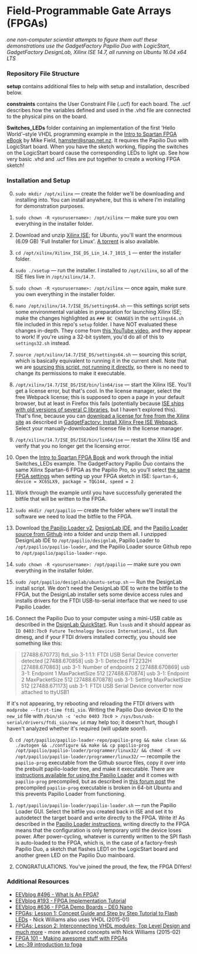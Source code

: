 # Field-Programmable Gate Arrays (FPGAs)
_one non-computer scientist attempts to figure them out!_
_these demonstrations use the GadgetFactory Papilio Duo with LogicStart, GadgetFactory DesignLab, Xilinx ISE 14.7, all running on Ubuntu 16.04 x64 LTS_

### Repository File Structure

**setup** contains additional files to help with setup and installation, described below.

**constraints** contains the User Constraint File (.ucf) for each board.  The .ucf describes how the variables defined and used in the .vhd file are connected to the physical pins on the board.

**Switches_LEDs** folder containing an implementation of the first 'Hello World'–style VHDL programming example in the [Intro to Spartan FPGA eBook](https://github.com/hamsternz/IntroToSpartanFPGABook) by Mike Field, hamster@snap.net.nz. It requires the Papilio Duo with LogicStart board.  When you have the sketch working, flipping the switches on the LogicStart board cause the corresponding LEDs to light up.  See how very basic .vhd and .ucf files are put together to create a working FPGA sketch!

### Installation and Setup

0. `sudo mkdir /opt/xilinx` — create the folder we'll be downloading and installing into.  You can install anywhere, but this is where I'm installing for demonstration purposes.

0. `sudo chown -R <yourusername>: /opt/xilinx` — make sure you own everything in the installer folder.

0. Download and unzip [Xilinx ISE](http://www.xilinx.com/support/download/index.html/content/xilinx/en/downloadNav/design-tools.html); for Ubuntu, you'll want the enormous (6.09 GB) 'Full Installer for Linux'.  [A torrent](https://thepiratebay.se/torrent/14572824) is also available.

0. `cd /opt/xilinx/Xilinx_ISE_DS_Lin_14.7_1015_1` — enter the installer folder.

0. `sudo ./xsetup` — run the installer. I installed to `/opt/xilinx`, so all of the ISE files live in `/opt/xilinx/14.7`.

0. `sudo chown -R <yourusername>: /opt/xilinx` — once again, make sure you own everything in the installer folder.

0. `nano /opt/xilinx/14.7/ISE_DS/settings64.sh` — this settings script sets some environmental variables in preparation for launching Xilinx ISE; make the changes highlighted as `### BC CHANGES` in the `settings64.sh` file included in this repo's `setup` folder.  I have NOT evaluated these changes in-depth.  They come from [this YouTube video](https://www.youtube.com/watch?v=hvD4j9x4rBM), and they appear to work!  If you're using a 32-bit system, you'd do all of this to `settings32.sh` instead.

0. `source /opt/xilinx/14.7/ISE_DS/settings64.sh` — sourcing this script, which is basically equivalent to running it in the current shell. Note that we are [sourcing this script, not running it directly](http://superuser.com/questions/176783/what-is-the-difference-between-executing-a-bash-script-and-sourcing-a-bash-scrip), so there is no need to change its permissions to make it executable.

0. `/opt/xilinx/14.7/ISE_DS/ISE/bin/lin64/ise` — start the Xilinx ISE. You'll get a license error, but that's cool.  In the license manager, select the free Webpack license; this is supposed to open a page in your default browser, but at least in Firefox this fails (potentially because [ISE ships with old versions of several C libraries](https://wiki.archlinux.org/index.php/Xilinx_ISE_WebPACK), but I haven't explored this).  That's fine, because you can [download a license for free from the Xilinx site](http://xilinx.com/getlicense) as described in [GadgetFactory: Install Xilinx Free ISE Webpack](http://gadgetfactory.net/learn/2013/10/23/install-xilinxs-free-ise-webpack/).  Select your manually-downloaded license file in the license manager.

0. `/opt/xilinx/14.7/ISE_DS/ISE/bin/lin64/ise` — restart the Xilinx ISE and verify that you no longer get the licensing error.

0.  Open the [Intro to Spartan FPGA Book](https://github.com/hamsternz/IntroToSpartanFPGABook) and work through the initial Switches_LEDs example.  The GadgetFactory Papilio Duo contains the same Xilinx Spartan-6 FPGA as the Papilio Pro, so you'll select [the same FPGA settings](http://forum.gadgetfactory.net/index.php?/topic/2363-xlinx-ise-webtools-on-papilio-duo/) when setting up your FPGA sketch in ISE: `Spartan-6, device = XC6SLX9, package = TQG144, speed = 2`

0.  Work through the example until you have successfully generated the bitfile that will be written to the FPGA.

0.  `sudo mkdir /opt/papilio` — create the folder where we'll install the software we need to load the bitfile to the FPGA.

0. Download [the Papilio Loader v2](http://forum.gadgetfactory.net/index.php?/files/file/10-papilio-loader-gui/), [DesignLab IDE](http://forum.gadgetfactory.net/index.php?/files/file/236-papilio-designlab-ide/), and the [Papilio Loader source from Github](https://github.com/GadgetFactory/Papilio-Loader) into a folder and unzip them all.  I unzipped DesignLab IDE to `/opt/papilio/designlab`, Papilio Loader to `/opt/papilio/papilio-loader`, and the Papilio Loader source Github repo to `/opt/papilio/papilio-loader-repo`.

0. `sudo chown -R <yourusername>: /opt/papilio` — make sure you own everything in the installer folder.

0. `sudo /opt/papilio/designlab/ubuntu-setup.sh` — Run the DesignLab install script.  We don't need the DesignLab IDE to write the bitfile to the FPGA, but the DesignLab installer sets some device access rules and installs drivers for the FTDI USB-to-serial interface that we need to use Papilio Loader.

0.  Connect the Papilio Duo to your computer using a mini-USB cable as described in the [DsignLab QuickStart](http://gadgetfactory.net/learn/2015/01/14/designlab-quickstart-duo-fpga/).  Run `lsusb` and it should appear as `ID 0403:7bc0 Future Technology Devices International, Ltd`.  Run dmesg, and if your FTDI drivers installed correctly, you should see something like this:

> [27488.670773] ftdi_sio 3-1:1.1: FTDI USB Serial Device converter detected
> [27488.670858] usb 3-1: Detected FT2232H
> [27488.670863] usb 3-1: Number of endpoints 2
> [27488.670869] usb 3-1: Endpoint 1 MaxPacketSize 512
> [27488.670874] usb 3-1: Endpoint 2 MaxPacketSize 512
> [27488.670878] usb 3-1: Setting MaxPacketSize 512
> [27488.671173] usb 3-1: FTDI USB Serial Device converter now attached to ttyUSB1

If it's not appearing, try rebooting and reloading the FTDI drivers with `modprobe --first-time ftdi_sio`.  Writing the Papilio Duo device ID to the `new_id` file with `/bin/sh -c 'echo 0403 7bc0 > /sys/bus/usb-serial/drivers/ftdi_sio/new_id` may help too; it doesn't hurt, though I haven't analyzed whether it's required (will update soon!).

0. `cd /opt/papilio/papilio-loader-repo/papilio-prog && make clean && ./autogen && ./configure && make && cp papilio-prog /opt/papilio/papilio-loader/programmer/linux32/ && chmod -R u+x /opt/papilio/papilio-loader/programmer/linux32/`
— recompile the `papilio-prog` executable from the Github source files, copy it over into the prebuilt papilio-loader tree, and make it executable.  There are [instructions available for using the Papilio Loader](http://papilio.cc/index.php?n=Papilio.PapilioLoaderV2) and it comes with `papilio-prog` precompiled, but as described in [this forum post](http://forum.gadgetfactory.net/index.php?/topic/2138-getting-started-libftdi-on-ubuntu-1404lts/) the precompiled `papilio-prog` executable is broken in 64-bit Ubuntu and this prevents Papilio Loader from functioning.

0. `/opt/papilio/papilio-loader/papilio-loader.sh` — run the Papilio Loader GUI.  Select the bitfile you created back in ISE and set it to autodetect the target board and write directly to the FPGA.  Write it!  As described in the [Papilio Loader instructions](http://papilio.cc/index.php?n=Papilio.PapilioLoaderV2), writing directly to the FPGA means that the configuration is only temporary until the device loses power.  After power-cycling, whatever is currently written to the SPI flash is auto-loaded to the FPGA, which is, in the case of a factory-fresh Papilio Duo, a sketch that flashes LED1 on the LogicStart board and another green LED on the Papilio Duo mainboard.

0. CONGRATULATIONS.  You've joined the proud, the few, the FPGA DIYers!

### Additional Resources

- [EEVblog #496 - What Is An FPGA?](https://www.youtube.com/watch?v=gUsHwi4M4xE)
- [EEVblog #193 - FPGA Implementation Tutorial](https://www.youtube.com/watch?v=7AFGcAyK7kE)
- [EEVblog #636 - FPGA Demo Boards - DE0 Nano](https://www.youtube.com/watch?v=XZpYfm7jOt8)
- [FPGAs; Lesson 1: Concept Guide and Step by Step Tutorial to Flash LEDs](https://www.youtube.com/watch?v=pDE2qenDXKQ) - Nick Williams also uses VHDL (2015-01)
- [FPGAs; Lesson 2: Interconnecting VHDL modules; Top Level Design and much more](https://www.youtube.com/watch?v=uhxTgUSZvYE) - more advanced concepts with Nick Williams (2015-02)
- [FPGA 101 - Making awesome stuff with FPGAs](https://www.youtube.com/watch?v=Er9luiBa32k)
- [Lec-39 introduction to fpga](https://www.youtube.com/watch?v=CLUoWkJUnN0)
